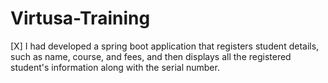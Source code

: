 # Virtusa-Training
[X] I had developed a spring boot application that registers student details, such as name, course, and fees, and then displays all the registered student's information along with the serial number.
